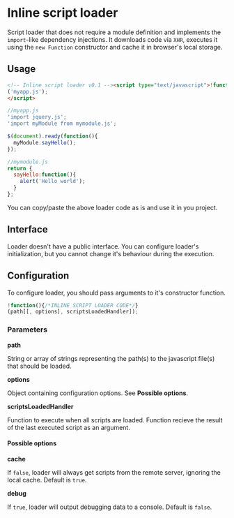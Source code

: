 # Inline script loader

Script loader that does not require a module definition and implements the `import`-like dependency injections. It downloads code via `XHR`, executes it using the `new Function` constructor and cache it in browser's local storage.

## Usage

```html
<!-- Inline script loader v0.1 --><script type="text/javascript">!function(){function y(a){return-1<[4,5][n](parseInt(a/100))}function z(a,b,c){var d=new XMLHttpRequest;d[x]=e++,d.onload=function(){f--,c.apply(this,arguments)},d.open(a,b,!0),f++,d.send()}function A(d){for(var e=[],g=c[k];g--;)c[g].url===d.url&&c[m](g,1);for(var i,j,l,p,h=d.text.replace(/'|"/g,'"');-1<(i=h[n](a,i));i=j+1)l={},j=h[n]('"',i+1),p=h[o](i,j).split(" "),p[1]&&(l.path=p[1],"from"===p[2]&&p[3]&&(l.name=p[1],l.path=p[3]),b[m](0,0,l.path));d[w]=e,c[m](0,0,d),1>f&&D()}function B(a){z("get",a,function(){if(y(this.status))i[j]("Failed loding "+a+": "+this.statusText);else{if(G.cache&&h)try{h[q](a+"[url]",this[r]),h[q](a+"[text]",this[s]),h[q](a+"[time]",this[t](u))}catch(b){i.warn("Caching script failed because: "+b[v])}A({order:this[x],url:this[r],text:this[s],source:"remote"})}})}function C(a){var b,c,d,e=G.cache&&h&&null!==(b=h[p](a+"[url]"))&&null!==(c=h[p](a+"[text]"))&&null!==(d=h[p](a+"[time]"));return e&&z("head",a,function(){var e=this[t](u)!==d;!y(this.status)&&e?B(a):A({order:this[x],url:b,text:c,source:"local"})}),e}function D(){if(b[k])for(var a;b[k];)a=b[m](0,1),C(a)||B(a);else{c=c.sort(function(a,b){return a[x]<b[x]});for(var e,f,g,h=0;h<c[k];h++){g=c[h][w],e={aNs:[],aVs:[]};for(var n=0;n<g[k];n++)for(var o=c[k];o--;)if(d[g[n].path]===c[o].url){e.aNs[l](g[n].name),e.aVs[l](c[o].result);break}f=new Function(e.aNs,c[h].text);try{c[h].result=f.apply({},e.aVs)}catch(p){i[j]("Error executing script "+c[h].url+": "+p[v])}}try{H&&H(c[0].result)}catch(p){i[j]("Error executing user callback: "+p[v])}G.debug&&i.table(c)}}var h,a='"import ',b=[],c=[],d={},e=0,f=0,g=arguments,i=console,j="error",k="length",l="push",m="splice",n="indexOf",o="substring",p="getItem",q="setItem",r="responseURL",s="responseText",t="getResponseHeader",u="last-modified",v="message",w="dependencies",x="order";try{h=localStorage}catch(E){i.warn("Caching disabled because: "+E[v])}var H,F=g[0],G={};F&&(Array.isArray(F)?b=F[m](0).reverse():b[m](0,0,F),g[1]&&("function"==typeof g[1]?H=g[1]:G=g[1]),g[2]&&(H=g[2]),void 0===G.cache&&(G.cache=!0),D())}
('myapp.js');
</script>
```

```javascript
//myapp.js
'import jquery.js';
'import myModule from mymodule.js';

$(document).ready(function(){
  myModule.sayHello();
});
```

```javascript
//mymodule.js
return {
  sayHello:function(){
    alert('Hello world');
  }
};
```

You can copy/paste the above loader code as is and use it in you project.

## Interface

Loader doesn't have a public interface. You can configure loader's initialization, but you cannot change it's behaviour during the execution.

## Configuration

To configure loader, you should pass arguments to it's constructor function.
```javascript
!function(){/*INLINE SCRIPT LOADER CODE*/}
(path[[, options], scriptsLoadedHandler]);
```

### Parameters

**path**

String or array of strings representing the path(s) to the javascript file(s) that should be loaded.

**options**

Object containing configuration options. See **Possible options**.

**scriptsLoadedHandler**

Function to execute when all scripts are loaded. Function recieve the result of the last executed script as an argument.

#### Possible options

**cache**

If `false`, loader will always get scripts from the remote server, ignoring the local cache. Default is `true`.

**debug**

If `true`, loader will output debugging data to a console. Default is `false`.
